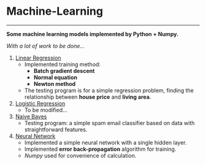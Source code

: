 # Machine-Learning
---
**Some machine learning models implemented by Python + Numpy.**

*With a lot of work to be done...*

1. [Linear Regression](linear-regression)
	- Implemented training method:	
		- **Batch gradient descent**	
		- **Normal equation**
		- **Newton method**
	- The testing program is for a simple regression problem, finding the relationship between **house price** and **living area**.
2. [Logistic Regression](logistic-regression)
	- To be modified...
3. [Naive Bayes](naive-bayes)
	- Testing program: a simple spam email classifier based on data with straightforward features.
4. [Neural Network](neural-network)
	- Implemented a simple neural network with a single hidden layer.
	- Implemented **error back-propagation** algorithm for training.
	- *Numpy* used for convenience of calculation.